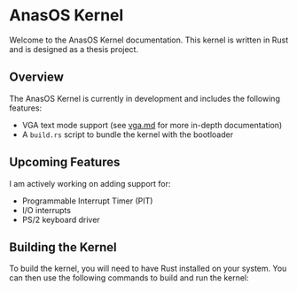 # AnasOS Kernel

Welcome to the AnasOS Kernel documentation. This kernel is written in Rust and is designed as a thesis project.

## Overview

The AnasOS Kernel is currently in development and includes the following features:
- VGA text mode support (see [vga.md](vga.md) for more in-depth documentation)
- A `build.rs` script to bundle the kernel with the bootloader

## Upcoming Features

I am actively working on adding support for:
- Programmable Interrupt Timer (PIT)
- I/O interrupts
- PS/2 keyboard driver

## Building the Kernel

To build the kernel, you will need to have Rust installed on your system. You can then use the following commands to build and run the kernel:
